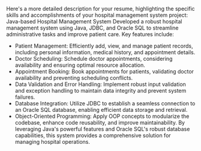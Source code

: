 Here's a more detailed description for your resume, highlighting the specific skills and accomplishments of your hospital management system project:
Java-based Hospital Management System
Developed a robust hospital management system using Java, JDBC, and Oracle SQL to streamline administrative tasks and improve patient care. Key features include:
 * Patient Management: Efficiently add, view, and manage patient records, including personal information, medical history, and appointment details.
 * Doctor Scheduling: Schedule doctor appointments, considering availability and ensuring optimal resource allocation.
 * Appointment Booking: Book appointments for patients, validating doctor availability and preventing scheduling conflicts.
 * Data Validation and Error Handling: Implement robust input validation and exception handling to maintain data integrity and prevent system failures.
 * Database Integration: Utilize JDBC to establish a seamless connection to an Oracle SQL database, enabling efficient data storage and retrieval.
 * Object-Oriented Programming: Apply OOP concepts to modularize the codebase, enhance code reusability, and improve maintainability.
By leveraging Java's powerful features and Oracle SQL's robust database capabilities, this system provides a comprehensive solution for managing hospital operations.
